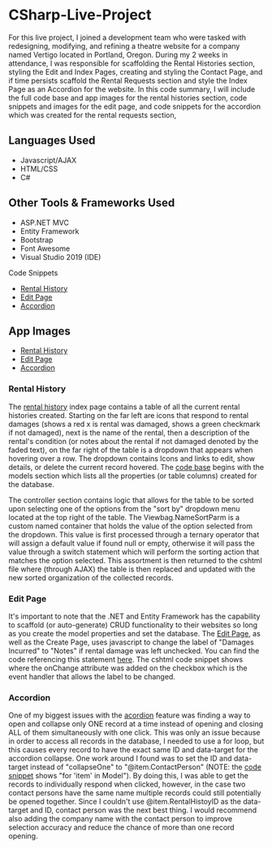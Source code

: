 # CSharp-Live-Project

For this live project, I joined a development team who were tasked with redesigning, modifying, and refining a theatre website for a company named Vertigo located in Portland, Oregon. During my 2 weeks in attendance, I was responsible for scaffolding the Rental Histories section, styling the Edit and Index Pages, creating and styling the Contact Page, and if time persists scaffold the Rental Requests section and style the Index Page as an Accordion for the website. In this code summary, I will include the full code base and app images for the rental histories section, code snippets and images for the edit page, and code snippets for the accordion which was created for the rental requests section,

## Languages Used
* Javascript/AJAX
* HTML/CSS
* C#

## Other Tools & Frameworks Used
* ASP.NET MVC
* Entity Framework
* Bootstrap
* Font Awesome
* Visual Studio 2019 (IDE)

Code Snippets
* [Rental History](./Code-Snippets/historyIndex.txt)
* [Edit Page](./Code-Snippets/edit.txt)
* [Accordion](./Code-Snippets/requestsIndex.txt)

## App Images 
* [Rental History](./App-Images/csharp-index.png)
* [Edit Page](./App-Images/csharp-edit1.png)
* [Accordion](./App-Images/csharp-accordion.png)

### Rental History

The [rental history](./App-Images/csharp-index.png) index page contains a table of all the current rental histories created. Starting on the far left are icons that respond to rental damages (shows a red x is rental was damaged, shows a green checkmark if not damaged), next is the name of the rental, then a description of the rental's condition (or notes about the rental if not damaged denoted by the faded text), on the far right of the table is a dropdown that appears when hovering over a row. The dropdown contains lcons and links to edit, show details, or delete the current record hovered. The [code base](./Code-Snippets/historyIndex.txt) begins with the models section which lists all the properties (or table columns) created for the database. 

The controller section contains logic that allows for the table to be sorted upon selecting one of the options from the "sort by" dropdown menu located at the top right of the table. The Viewbag.NameSortParm is a custom named container that holds the value of the option selected from the dropdown. This value is first processed through a ternary operator that will assign a default value if found null or empty, otherwise it will pass the value through a switch statement which will perform the sorting action that matches the option selected. This assortment is then returned to the cshtml file where (through AJAX) the table is then replaced and updated with the new sorted organization of the collected records. 

### Edit Page
It's important to note that the .NET and Entity Framework has the capability to scaffold (or auto-generate) CRUD functionality to their websites so long as you create the model properties and set the database. The [Edit Page](./App-Images/csharp-edit1.png), as well as the Create Page, uses javascript to change the label of "Damages Incurred" to "Notes" if rental damage was left unchecked. You can find the code referencing this statement [here](./Code-Snippets/edit.txt). The cshtml code snippet shows where the onChange attribute was added on the checkbox which is the event handler that allows the label to be changed.

### Accordion
One of my biggest issues with the [acordion](./App-Images/csharp-accordion.png) feature was finding a way to open and collapse only ONE record at a time instead of opening and closing ALL of them simultaneously with one click. This was only an issue because in order to access all records in the database, I needed to use a for loop, but this causes every record to have the exact same ID and data-target for the accordion collapse. One work around I found was to set the ID and data-target instead of "collapseOne" to "@item.ContactPerson" (NOTE: the [code snippet](./Code-Snippets/requestsIndex.txt) shows "for 'item' in Model"). By doing this, I was able to get the records to individually respond when clicked, however, in the case two contact persons have the same name multiple records could still potentially be opened together. Since I couldn't use @item.RentalHistoyID as the data-target and ID, contact person was the next best thing. I would recommend also adding the company name with the contact person to improve selection accuracy and reduce the chance of more than one record opening.
